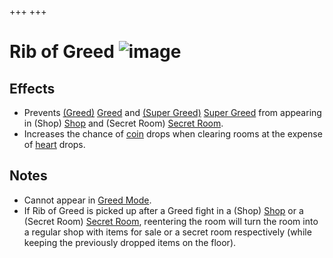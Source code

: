 +++
+++

 # Rib of Greed ![image](/image/Rib_of_Greed.png) 

Effects
---------


* Prevents [(Greed)](/wiki/Greed "Greed") [Greed](/wiki/Greed "Greed") and [(Super Greed)](/wiki/Super_Greed "Super Greed") [Super Greed](/wiki/Super_Greed "Super Greed") from appearing in (Shop) [Shop](/wiki/Shop "Shop") and (Secret Room) [Secret Room](/wiki/Secret_Room "Secret Room").
* Increases the chance of [coin](/wiki/Coins "Coins") drops when clearing rooms at the expense of [heart](/wiki/Hearts "Hearts") drops.


Notes
-------


* Cannot appear in [Greed Mode](/wiki/Greed_Mode "Greed Mode").
* If Rib of Greed is picked up after a Greed fight in a (Shop) [Shop](/wiki/Shop "Shop") or a (Secret Room) [Secret Room](/wiki/Secret_Room "Secret Room"), reentering the room will turn the room into a regular shop with items for sale or a secret room respectively (while keeping the previously dropped items on the floor).


